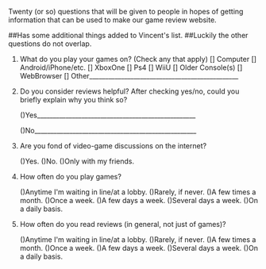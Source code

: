 Twenty (or so) questions that will be given to people
in hopes of getting information that can be used to make
our game review website.

##Has some additional things added to Vincent's list.
##Luckily the other questions do not overlap.
1. What do you play your games on? (Check any that apply)
   [] Computer
   [] Android/iPhone/etc.
   [] XboxOne
   [] Ps4
   [] WiiU
   [] Older Console(s)
   [] WebBrowser
   [] Other_______________________________________________

2. Do you consider reviews helpful? After checking
   yes/no, could you briefly explain why you think so? 

   ()Yes__________________________________________________

   ()No___________________________________________________

3. Are you fond of video-game discussions on the internet?

   ()Yes.
   ()No.
   ()Only with my friends.


4. How often do you play games?

   ()Anytime I'm waiting in line/at a lobby.
   ()Rarely, if never. 
   ()A few times a month.
   ()Once a week.
   ()A few days a week.
   ()Several days a week.
   ()On a daily basis.

5. How often do you read reviews (in general, not just of games)?

   ()Anytime I'm waiting in line/at a lobby. 
   ()Rarely, if never.
   ()A few times a month.
   ()Once a week.
   ()A few days a week.
   ()Several days a week.
   ()On a daily basis. 
